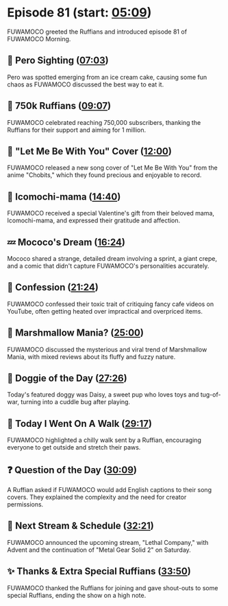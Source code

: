 # Episode 81 (start: [05:09](https://youtu.be/QotQYM6nqGQ?t=05m09s))

FUWAMOCO greeted the Ruffians and introduced episode 81 of FUWAMOCO Morning.

## 👀 Pero Sighting ([07:03](https://youtu.be/QotQYM6nqGQ?t=07m03s))

Pero was spotted emerging from an ice cream cake, causing some fun chaos as FUWAMOCO discussed the best way to eat it.

## 🐾 750k Ruffians ([09:07](https://youtu.be/QotQYM6nqGQ?t=09m07s))

FUWAMOCO celebrated reaching 750,000 subscribers, thanking the Ruffians for their support and aiming for 1 million.

## 🎤 "Let Me Be With You" Cover ([12:00](https://youtu.be/QotQYM6nqGQ?t=12m00s))

FUWAMOCO released a new song cover of "Let Me Be With You" from the anime "Chobits," which they found precious and enjoyable to record.

## 🍡 Icomochi-mama ([14:40](https://youtu.be/QotQYM6nqGQ?t=14m40s))

FUWAMOCO received a special Valentine's gift from their beloved mama, Icomochi-mama, and expressed their gratitude and affection.

## 💤 Mococo's Dream ([16:24](https://youtu.be/QotQYM6nqGQ?t=16m24s))

Mococo shared a strange, detailed dream involving a sprint, a giant crepe, and a comic that didn't capture FUWAMOCO's personalities accurately.

## 🙊 Confession ([21:24](https://youtu.be/QotQYM6nqGQ?t=21m24s))

FUWAMOCO confessed their toxic trait of critiquing fancy cafe videos on YouTube, often getting heated over impractical and overpriced items.

## 🍡 Marshmallow Mania? ([25:00](https://youtu.be/QotQYM6nqGQ?t=25m00s))

FUWAMOCO discussed the mysterious and viral trend of Marshmallow Mania, with mixed reviews about its fluffy and fuzzy nature.

## 🐶 Doggie of the Day ([27:26](https://youtu.be/QotQYM6nqGQ?t=27m26s))

Today's featured doggy was Daisy, a sweet pup who loves toys and tug-of-war, turning into a cuddle bug after playing.

## 🚶 Today I Went On A Walk ([29:17](https://youtu.be/QotQYM6nqGQ?t=29m17s))

FUWAMOCO highlighted a chilly walk sent by a Ruffian, encouraging everyone to get outside and stretch their paws.

## ❓ Question of the Day ([30:09](https://youtu.be/QotQYM6nqGQ?t=30m09s))

A Ruffian asked if FUWAMOCO would add English captions to their song covers. They explained the complexity and the need for creator permissions.

## 📅 Next Stream & Schedule ([32:21](https://youtu.be/QotQYM6nqGQ?t=32m21s))

FUWAMOCO announced the upcoming stream, "Lethal Company," with Advent and the continuation of "Metal Gear Solid 2" on Saturday.

## ✨ Thanks & Extra Special Ruffians ([33:50](https://youtu.be/QotQYM6nqGQ?t=33m50s))

FUWAMOCO thanked the Ruffians for joining and gave shout-outs to some special Ruffians, ending the show on a high note.

